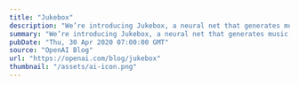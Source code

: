 ```yaml
---
title: "Jukebox"
description: "We’re introducing Jukebox, a neural net that generates music, including rudimentary singing, as raw audio in a variety of genres and artist styles. We’re releasing the model weights and code, along with a tool to explore the generated samples."
summary: "We’re introducing Jukebox, a neural net that generates music, including rudimentary singing, as raw audio in a variety of genres and artist styles. We’re releasing the model weights and code, along with a tool to explore the generated samples."
pubDate: "Thu, 30 Apr 2020 07:00:00 GMT"
source: "OpenAI Blog"
url: "https://openai.com/blog/jukebox"
thumbnail: "/assets/ai-icon.png"
---
```


